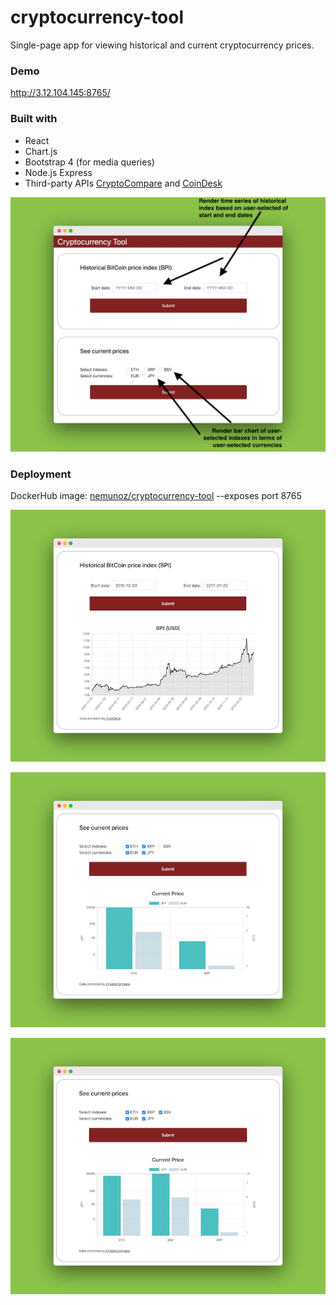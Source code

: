 # cryptocurrency-tool
Single-page app for viewing historical and current cryptocurrency prices. 

### Demo
http://3.12.104.145:8765/

### Built with
* React
* Chart.js
* Bootstrap 4 (for media queries)
* Node.js Express
* Third-party APIs [CryptoCompare](https://www.cryptocompare.com/) and [CoinDesk](https://www.coindesk.com/price/bitcoin)

![overview](https://github.com/nicolemunoz99/cryptocurrency-tool/blob/master/readme-files/overview.png)

### Deployment
DockerHub image: [nemunoz/cryptocurrency-tool](https://hub.docker.com/repository/docker/nemunoz/cryptocurrency-tool)  --exposes port 8765

![historical time series](https://github.com/nicolemunoz99/cryptocurrency-tool/blob/master/readme-files/historical.png)

![current prices](https://github.com/nicolemunoz99/cryptocurrency-tool/blob/master/readme-files/current_selection1.png)

![current prices](https://github.com/nicolemunoz99/cryptocurrency-tool/blob/master/readme-files/current_selection2.png)
